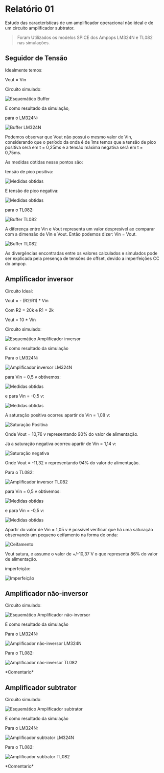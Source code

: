 # Relatório 01

 Estudo das características de um amplificador operacional não ideal e de um circuito amplificador subtrator. 

 >Foram Utilizados os modelos SPICE dos Ampops LM324N e TL082 nas simulações.

## Seguidor de Tensão

Idealmente temos:

Vout = Vin

Circuito simulado:

![Esquemático Buffer](https://github.com/rafakeu/Relatorio_ELN01/blob/master/img/Buffer_esquematico.png)

E como resultado da simulação,

para o LM324N:

![Buffer LM324N](https://github.com/rafakeu/Relatorio_ELN01/blob/master/img/Buffer_LM324.png)

Podemos observar que Vout não possui o mesmo valor de Vin, considerando que o período da onda é de 1ms temos que a tensão de pico positiva será em t = 0,25ms e a tensão máxima negativa será em t = 0,75ms.

As medidas obtidas nesse pontos são:

tensão de pico positiva:

![Medidas obtidas](https://github.com/rafakeu/Relatorio_ELN01/blob/master/img/LM324_Buffer_Vpos.png)

E tensão de pico negativa:

![Medidas obtidas](https://github.com/rafakeu/Relatorio_ELN01/blob/master/img/LM324_Buffer_Vneg.png)


para o TL082:

![Buffer TL082](https://github.com/rafakeu/Relatorio_ELN01/blob/master/img/Buffer_TL082.png)

A diferença entre Vin e Vout representa um valor despresível ao comparar com a dimensão de Vin e Vout. Então podemos dizer: Vin = Vout.    


![Buffer TL082](https://github.com/rafakeu/Relatorio_ELN01/blob/master/img/Buffer_comparacao.png)

As divergências encontradas entre os valores calculados e simulados pode ser explicada pela presença de tensões de offset, devido a imperfeições CC do ampop.  

## Amplificador inversor

Circuito Ideal:

Vout = - (R2/R1) * Vin

Com R2 = 20k e R1 = 2k

Vout = 10 * Vin

Circuito simulado:

![Esquemático Amplificador inversor](https://github.com/rafakeu/Relatorio_ELN01/blob/master/img/inversor_esquematico.png)

E como resultado da simulação

Para o LM324N:

![Amplificador inversor LM324N](https://github.com/rafakeu/Relatorio_ELN01/blob/master/img/inversor_LM324N.png)

para Vin = 0,5 v obtivemos:

![Medidas obtidas](https://github.com/rafakeu/Relatorio_ELN01/blob/master/img/LM324_inversor_Vpos.png)

e para Vin = -0,5 v:

![Medidas obtidas](https://github.com/rafakeu/Relatorio_ELN01/blob/master/img/LM324_inversor_Vneg.png)

A saturação positiva ocorreu apartir de Vin = 1,08 v: 


![Saturação Positiva](https://github.com/rafakeu/Relatorio_ELN01/blob/master/img/sat_pos_LM324N.png)

Onde Vout = 10,76 v representando 90% do valor de alimentação.

Já a saturação negativa ocorreu apartir de Vin = 1,14 v:

![Saturação negativa](https://github.com/rafakeu/Relatorio_ELN01/blob/master/img/Sat_neg_LM324N.png)

Onde Vout = -11,32 v representando 94% do valor de alimentação.

Para o TL082:

![Amplificador inversor TL082](https://github.com/rafakeu/Relatorio_ELN01/blob/master/img/inversor_TL082.png)


para Vin = 0,5 v obtivemos:

![Medidas obtidas](https://github.com/rafakeu/Relatorio_ELN01/blob/master/img/TL082_inversor_Vpos.png)

e para Vin = -0,5 v:

![Medidas obtidas](https://github.com/rafakeu/Relatorio_ELN01/blob/master/img/TL082_inversor_Vneg.png)

Apartir do valor de Vin = 1,05 v é possivel verificar que há uma saturação observando um pequeno ceifamento na forma de onda: 

![Ceifamento](https://github.com/rafakeu/Relatorio_ELN01/blob/master/img/inversor_TL082_sat.png)

Vout satura, e assume o valor de +/-10,37 V o que representa 86% do valor de alimentação.

imperfeição:

![Imperfeição](https://github.com/rafakeu/Relatorio_ELN01/blob/master/img/inversor_LM324N_imperfeicao.png)

## Amplificador não-inversor


Circuito simulado:

![Esquemático Amplificador não-inversor]()

E como resultado da simulação

Para o LM324N:

![Amplificador não-inversor LM324N]()

Para o TL082:

![Amplificador não-inversor TL082]()

\*Comentario\*

## Amplificador subtrator


Circuito simulado:

![Esquemático Amplificador subtrator]()

E como resultado da simulação

Para o LM324N:

![Amplificador subtrator LM324N]()

Para o TL082:

![Amplificador subtrator TL082]()

\*Comentario\*

